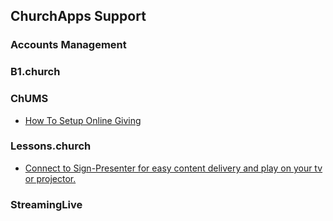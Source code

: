 ## ChurchApps Support

### Accounts Management

### B1.church

### ChUMS
- [How To Setup Online Giving](chums/giving.md)

### Lessons.church
- [Connect to Sign-Presenter for easy content delivery and play on your tv or projector.](lessons/connect-sp.md)

### StreamingLive
